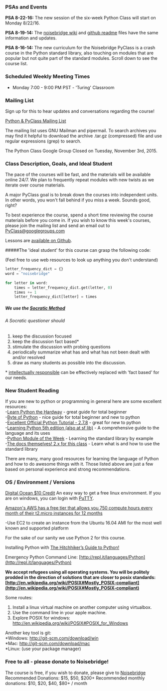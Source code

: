 
### PSAs and Events

**PSA 8-22-16:** The new session of the six-week Python Class will start on Monday 8/22/16.

**PSA 8-19-14:** The [noisebridge wiki](https://noisebridge.net/wiki/PyClass) and [github readme](https://github.com/PyClass/PyClass-lesson-plans) files have the same information and updates.

**PSA 8-16-14:** The new curriculum for the Noisebridge PyClass is a crash course in the Python standard library, also touching on modules that are popular but not quite part of the standard modules. Scroll down to see the course list.

### Scheduled Weekly Meeting Times

* Monday 7:00 - 9:00 PM PST - 'Turing' Classroom


### Mailing List

Sign up for this to hear updates and conversations regarding the course!

[Python & PyClass Mailing List](https://www.noisebridge.net/mailman/listinfo/python)

The mailing list uses GNU Mailman and pipermail.  To search archives you may find it helpful to download the archive .tar.gz (compressed) file and use regular expressions (grep) to search.

The Python Class Google Group Closed on Tuesday, November 3rd, 2015. 


### Class Description, Goals, and Ideal Student

The pace of the courses will be fast, and the materials will be available online 24/7. We plan to frequently repeat modules with new twists as we iterate over course materials.

A major PyClass goal is to break down the courses into independent units. In other words, you won't fall behind if you miss a week. Sounds good, right?

To best experience the course, spend a short time reviewing the course materials before you come in. If you wish to know this week's courses, please join the mailing list and send an email out to PyClass@googlegroups.com

Lessons are [available on Github](https://github.com/PyClass/PyClassLessons).


#####The 'ideal student' for this course can grasp the following code:

(Feel free to use web resources to look up anything you don't understand)

```python
letter_frequency_dict = {}
word = "noisebridge"
 
for letter in word:
    times = letter_frequency_dict.get(letter, 0)
    times += 1
    letter_frequency_dict[letter] = times
```


##### We use the [Socratic Method](http://www.criticalthinking.org/pages/socratic-teaching/606)
###### A Socratic questioner should 
1. keep the discussion focused
2. keep the discussion fact based\*
3. stimulate the discussion with probing questions
4. periodically summarize what has and what has not been dealt with and/or resolved
5. draw as many students as possible into the discussion.

\* [intellectually responsible](https://en.wikipedia.org/wiki/Intellectual_responsibility) can be effectively replaced with 'fact based' for our needs.



### New Student Reading

If you are new to python or programming in general here are some excellent resources:    
-[Learn Python the Hardway](http://learnpythonthehardway.org/) - great guide for total beginner    
-[Byte of Python](http://www.swaroopch.com/notes/python/) - nice guide for total beginner and new to python    
-[Excellent Official Python Tutorial - 2.7.8](https://docs.python.org/2/tutorial/) - great for new to python    
-[Learning Python 5th edition (also at sf lib)](http://shop.oreilly.com/product/0636920028154.do) - A comprehensive guide to the language and its uses    
-[Python Module of the Week](http://pymotw.com/2/) - Learning the standard library by example    
-[The docs themselves! 2.x for this class](https://www.python.org/doc/) - Learn what is and how to use the standard library

There are many, many good resources for learning the language of Python and how to do awesome things with it.
Those listed above are just a few based on personal experience and strong recommendations.  


###  OS / Environment / Versions


[Digital Ocean $10 Credit](https://m.do.co/c/a4d54c9e5004) An easy way to get a free linux environment. If you are on windows, you can login with [PuTTY](http://www.putty.org/).

[Amazon's AWS has a free tier that allows you 750 compute hours every month of their t2.micro instances for 12 months](http://aws.amazon.com/free/)

-Use EC2 to create an instance from the Ubuntu 16.04 AMI for the most well known and supported platform


For the sake of our sanity we use Python 2 for this course.

Installing Python with [The Hitchhiker’s Guide to Python!](http://docs.python-guide.org/en/latest/)

Emergency Python Command Line: [http://repl.it/languages/Python](http://repl.it/languages/Python)


**We accept refugees using all operating systems. You will be politely prodded in the direction of solutions that are closer to posix standards: [http://en.wikipedia.org/wiki/POSIX#Mostly_POSIX-compliant](http://en.wikipedia.org/wiki/POSIX#Mostly_POSIX-compliant)**


Some routes:    
1. Install a linux virtual machine on another computer using virtualbox.    
2. Use the command line in your apple machine.    
3. Explore POSIX for windows: http://en.wikipedia.org/wiki/POSIX#POSIX_for_Windows    
    

Another key tool is git:    
*Windows: http://git-scm.com/download/win    
*Mac: http://git-scm.com/download/mac    
*Linux: (use your package manager)    


### Free to all - please donate to Noisebridge!

The course is free, if you wish to donate, please give to [Noisebridge](https://donate.noisebridge.net)
Recommended Donations: $15, $50, $200+
Recommended monthly donations: $10, $20, $40, $80+ / month


